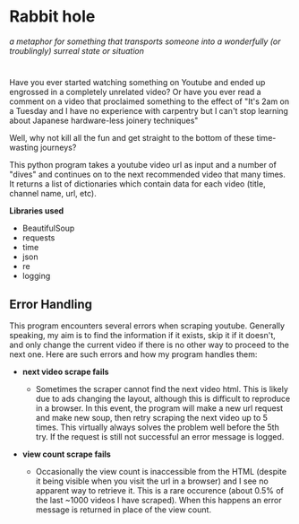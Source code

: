 # Rabbit hole
*a metaphor for something that transports someone into a wonderfully (or troublingly) surreal state or situation*
#
Have you ever started watching something on Youtube and ended up engrossed in a completely unrelated video? Or have you ever read a comment on a video that proclaimed something to the effect of "It's 2am on a Tuesday and I have no experience with carpentry but I can't stop learning about Japanese hardware-less joinery techniques"

Well, why not kill all the fun and get straight to the bottom of these time-wasting journeys?

This python program takes a youtube video url as input and a number of "dives" and continues on to the next recommended video that many times. It returns a list of dictionaries which contain data for each video (title, channel name, url, etc).

**Libraries used** 

 - BeautifulSoup
 - requests
 - time
 - json
 - re
 - logging

## Error Handling
This program encounters several errors when scraping youtube. Generally speaking, my aim is to find the information if it exists, skip it if it doesn't, and only change the current video if there is no other way to proceed to the next one. Here are such errors and how my program handles them:

 - **next video scrape fails**
    - Sometimes the scraper cannot find the next video html. This is likely due to ads changing the layout, although this is difficult to reproduce in a browser. In this event, the program will make a new url request and make new soup, then retry scraping the next video up to 5 times. This virtually always solves the problem well before the 5th try. If the request is still not successful an error message is logged.

 - **view count scrape fails**
    - Occasionally the view count is inaccessible from the HTML (despite it being visible when you visit the url in a browser) and I see no apparent way to retrieve it. This is a rare occurence (about 0.5% of the last ~1000 videos I have scraped). When this happens an error message is returned in place of the view count.
